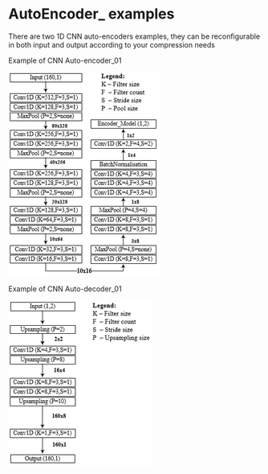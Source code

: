 # AutoEncoder_ examples
There are two 1D CNN auto-encoders examples, they can be reconfigurable in both input and output according to your compression needs  

Example of CNN Auto-encoder_01

![](images/6.jpg)

Example of CNN Auto-decoder_01

![](images/7.jpg)



